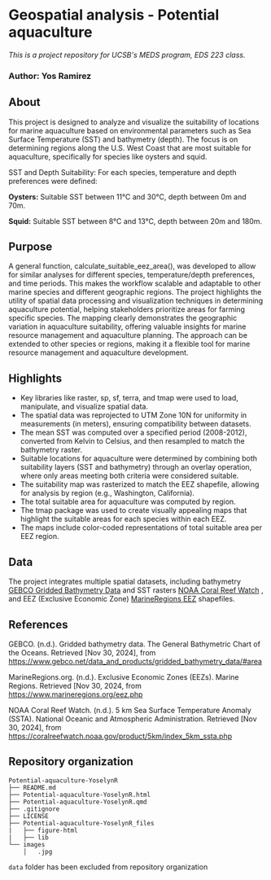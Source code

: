 # Geospatial analysis - Potential aquaculture 
*This is a project repository for UCSB's MEDS program, EDS 223 class.*
### Author: Yos Ramirez

## About

This project is designed to analyze and visualize the suitability of locations for marine aquaculture based on environmental parameters such as Sea Surface Temperature (SST) and bathymetry (depth). The focus is on determining regions along the U.S. West Coast that are most suitable for aquaculture, specifically for species like oysters and squid. 

SST and Depth Suitability: For each species, temperature and depth preferences were defined:

**Oysters:** Suitable SST between 11°C and 30°C, depth between 0m and 70m.

**Squid:** Suitable SST between 8°C and 13°C, depth between 20m and 180m.

## Purpose
A general function, calculate_suitable_eez_area(), was developed to allow for similar analyses for different species, temperature/depth preferences, and time periods. This makes the workflow scalable and adaptable to other marine species and different geographic regions. The project highlights the utility of spatial data processing and visualization techniques in determining aquaculture potential, helping stakeholders prioritize areas for farming specific species. The mapping clearly demonstrates the geographic variation in aquaculture suitability, offering valuable insights for marine resource management and aquaculture planning. The approach can be extended to other species or regions, making it a flexible tool for marine resource management and aquaculture development.

## Highlights
- Key libraries like raster, sp, sf, terra, and tmap were used to load, manipulate, and visualize spatial data.
- The spatial data was reprojected to UTM Zone 10N for uniformity in measurements (in meters), ensuring compatibility between datasets.
- The mean SST was computed over a specified period (2008-2012), converted from Kelvin to Celsius, and then resampled to match the bathymetry raster.
- Suitable locations for aquaculture were determined by combining both suitability layers (SST and bathymetry) through an overlay operation, where only areas meeting both criteria were considered suitable.
- The suitability map was rasterized to match the EEZ shapefile, allowing for analysis by region (e.g., Washington, California).
- The total suitable area for aquaculture was computed by region.
- The tmap package was used to create visually appealing maps that highlight the suitable areas for each species within each EEZ.
- The maps include color-coded representations of total suitable area per EEZ region.

## Data
The project integrates multiple spatial datasets, including bathymetry [GEBCO Gridded Bathymetry Data](https://www.gebco.net/data_and_products/gridded_bathymetry_data/#area) and SST rasters [NOAA Coral Reef Watch](https://coralreefwatch.noaa.gov/product/5km/index_5km_ssta.php) , and EEZ (Exclusive Economic Zone) [MarineRegions EEZ](https://www.marineregions.org/eez.php) shapefiles.

## References
GEBCO. (n.d.). Gridded bathymetry data. The General Bathymetric Chart of the Oceans. Retrieved [Nov 30, 2024], from https://www.gebco.net/data_and_products/gridded_bathymetry_data/#area

MarineRegions.org. (n.d.). Exclusive Economic Zones (EEZs). Marine Regions. Retrieved [Nov 30, 2024, from https://www.marineregions.org/eez.php

NOAA Coral Reef Watch. (n.d.). 5 km Sea Surface Temperature Anomaly (SSTA). National Oceanic and Atmospheric Administration. Retrieved [Nov 30, 2024], from https://coralreefwatch.noaa.gov/product/5km/index_5km_ssta.php

## Repository organization
```
Potential-aquaculture-YoselynR
├── README.md
├── Potential-aquaculture-YoselynR.html
├── Potential-aquaculture-YoselynR.qmd
├── .gitignore
├── LICENSE
├── Potential-aquaculture-YoselynR_files
|   ├── figure-html
|   ├── lib
└── images
    │   .jpg
```
`data` folder has been excluded from repository organization
